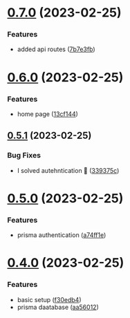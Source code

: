 # [0.7.0](https://github.com/krshkun/LocaLink/compare/v0.6.0...v0.7.0) (2023-02-25)


### Features

* added api routes ([7b7e3fb](https://github.com/krshkun/LocaLink/commit/7b7e3fb0b538e9da1627d88b8820fbf0b0ec0985))



# [0.6.0](https://github.com/krshkun/LocaLink/compare/v0.5.1...v0.6.0) (2023-02-25)


### Features

* home page ([13cf144](https://github.com/krshkun/LocaLink/commit/13cf14412df2a1b74196a1020ce9e0a0a8d16d10))



## [0.5.1](https://github.com/krshkun/LocaLink/compare/v0.5.0...v0.5.1) (2023-02-25)


### Bug Fixes

* I solved autehntication 🥺 ([339375c](https://github.com/krshkun/LocaLink/commit/339375c137537db015db6a32a23c1c0a8a286918))



# [0.5.0](https://github.com/krshkun/LocaLink/compare/v0.4.0...v0.5.0) (2023-02-25)


### Features

* prisma authentication ([a74ff1e](https://github.com/krshkun/LocaLink/commit/a74ff1ee8dad130408d621efea162a422b54cc14))



# [0.4.0](https://github.com/krshkun/LocaLink/compare/f30edb4ff314b1ca3374b301fc6eac1f4bf53413...v0.4.0) (2023-02-25)


### Features

* basic setup ([f30edb4](https://github.com/krshkun/LocaLink/commit/f30edb4ff314b1ca3374b301fc6eac1f4bf53413))
* prisma daatabase ([aa56012](https://github.com/krshkun/LocaLink/commit/aa56012d8f33aa0404228776bff7e1c7abca2f50))



